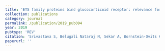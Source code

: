 ```yaml
---
title: 'ETS family proteins bind glucocorticoid receptor: relevance for treatment of Ewing sarcoma'
collection: publications
category: journal
permalink: /publication/2019_pub094
year: 2019
pubtype: 'REV'
citation: 'Srivastava S, Belugali Nataraj N, Sekar A, Bornstein-Ovits C, Ghosh S, Drago-Garcia D, Roth L, Romaniello D, Marrocco I, Gilad Y, Lauriola M, Rotkopf R, Kimchi A, Mirabeau O, Surdez D, Zinovyev A, Dellattre O, Kovar H, Amit I, Yarden Y.. <a href="">ETS family proteins bind glucocorticoid receptor: relevance for treatment of Ewing sarcoma</a>. 2019. Cell Reports, in press'
paperurl: ''
---
```



